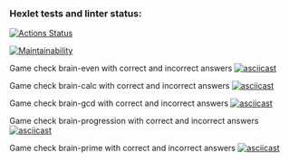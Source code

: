 ### Hexlet tests and linter status:
[![Actions Status](https://github.com/EgorHex/frontend-project-44/workflows/hexlet-check/badge.svg)](https://github.com/EgorHex/frontend-project-44/actions)

[![Maintainability](https://api.codeclimate.com/v1/badges/c8c8851a3543f09c798f/maintainability)](https://codeclimate.com/github/EgorHex/frontend-project-44/maintainability)

Game check brain-even with correct and incorrect answers
[![asciicast](https://asciinema.org/a/P1VQgG5L23RiIjKnwQA0tleHw.svg)](https://asciinema.org/a/P1VQgG5L23RiIjKnwQA0tleHw)

Game check brain-calc with correct and incorrect answers
[![asciicast](https://asciinema.org/a/z5uYMK6Rizsu1DUEM3ETTcLBe.svg)](https://asciinema.org/a/z5uYMK6Rizsu1DUEM3ETTcLBe)

Game check brain-gcd with correct and incorrect answers
[![asciicast](https://asciinema.org/a/IWoEfUpU8CM8OyW8PS76jrnBb.svg)](https://asciinema.org/a/IWoEfUpU8CM8OyW8PS76jrnBb)

Game check brain-progression with correct and incorrect answers
[![asciicast](https://asciinema.org/a/lR1ypFCbfgF1PvByQ1nKhPl7z.svg)](https://asciinema.org/a/lR1ypFCbfgF1PvByQ1nKhPl7z)

Game check brain-prime with correct and incorrect answers
[![asciicast](https://asciinema.org/a/at4NcvbPPJZJC98TQdcconPbk.svg)](https://asciinema.org/a/at4NcvbPPJZJC98TQdcconPbk)